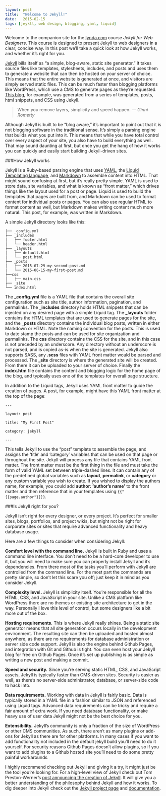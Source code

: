 ```yaml
---
layout: post
title:  "Welcome to Jekyll!"
date:   2015-02-15
tags: [jeykll, web design, blogging, yaml, liquid]
---
```

Welcome to the companion site for the [lynda.com](http://www.lynda.com "lynda.com") course *Jekyll for Web Designers*. This course is designed to present Jekyll to web designers in a clear, concise way. In this post we’ll take a quick look at how Jekyll works, and whether it’s right for you. 

[Jekyll][1] bills itself as “a simple, blog-aware, static site generator.” It takes source files like templates, stylesheets, includes, and posts and uses them to generate a website that can then be hosted on your server of choice. This means that the entire website is generated at once, and visitors are simply served static files. This can be much faster than blogging platforms like WordPress, which use a CMS to generate pages as they’re requested. [This blog]({{site.baseurl}}/index.html "articles"), for example, was generated from a series of templates, posts, html snippets, and CSS using Jekyll.

>When you remove layers, simplicity and speed happen.
<cite>&mdash; Ginni Rometty</cite>

Although Jekyll is built to be “blog aware,” it’s important to point out that it is not blogging software in the traditional sense. It’s simply a parsing engine that builds what you put into it. This means that while you have total control over every aspect of your site, you also have to build everything as well. That may sound daunting at first, but once you get the hang of how it works you can quickly and easily start building Jekyll-driven sites.

###How Jekyll works

Jekyll is a Ruby-based parsing engine that uses [YAML](http://yaml.org/ "YAML"), the [Liquid Templating language](http://liquidmarkup.org/ "liquid"), and [Markdown](http://daringfireball.net/projects/markdown/ "markdown") to assemble content into HTML. That might sound confusing at first, but it’s really pretty simple. YAML is used to store data, site variables, and what is known as “front matter,” which drives things like the layout used for a post or page. Liquid is used to build the templates that pages are built from, and Markdown can be used to format content for individual posts or pages. You can also use regular HTML to format content as well, but Markdown makes writing content much more natural. This post, for example, was written in Markdown.

A simple Jekyll directory looks like this:

~~~~~~~
├── _config.yml 
├── _includes 
|   ├── footer.html 
|   └── header.html 
├── _layouts 
|   ├── default.html 
|   └── post.html 
├── _posts 
|   ├── 2015-07-29-my-second-post.md 
|   └── 2015-06-15-my-first-post.md
├──css 
|   ├── main.css  
├── _site  
└── index.html
~~~~~~~

The **_config.yml** file is a YAML file that contains the overall site configuration such as site title, author information, pagination, and permalinks. The **_includes** directory holds HTML snippets that can be injected on any desired page with a simple Liquid tag. The **_layouts** folder contains the HTML templates that are used to generate pages for the site, and the **_posts** directory contains the individual blog posts, written in either Markdown or HTML. Note the naming convention for the posts. This is used to date stamp the posts and can be used for site organization and permalinks. The **css** directory contains the CSS for the site, and in this case is not preceded by an underscore. Any directory without an underscore is not parsed, and is copied as-is when the site is generated. Jekyll also supports SASS, any **.scss** files with YAML front matter would be parsed and processed. The **_site** directory is where the generated site will be created. From there it can be uploaded to your server of choice. Finally the **index.htm** file contains the content and blogging logic for the home page of the blog, and typically uses one of the templates for overall page structure.

In addition to the Liquid tags, Jekyll uses YAML front matter to guide the creation of pages. A post, for example, might have this YAML front matter at the top of the page:

~~~~~~
---

layout: post

title: "My First Post"

category: jekyll

---
~~~~~~

This tells Jekyll to use the “post” template to assemble the page, and assigns the ‘title’ and ‘category’ variables that can be used on that page or throughout the site. Jekyll will process any file that contains YAML front matter. The front matter must be the first thing in the file and must take the form of valid YAML set between triple-dashed lines. It can contain any of the predefined global variables such as **layout**, **permalink**, or **category** or any custom variable you wish to create. If you wished to display the authors name, for example, you could add **author: ‘author’s name’** to the front matter and then reference that in your templates using `{{"{{page.author"}}}}`.

###Is Jekyll right for you?

Jekyll isn’t right for every designer, or every project. It’s perfect for smaller sites, blogs, portfolios, and project wikis, but might not be right for corporate sites or sites that require advanced functionality and heavy database usage. 

Here are a few things to consider when considering Jekyll:

**Comfort level with the command line.** Jekyll is built in Ruby and uses a command line interface. You don’t need to be a hard-core developer to use it, but you will need to make sure you can properly install Jekyll and it’s dependencies. From there most of the tasks you’ll perform with Jekyll are controlled from the command line. For the most part the commands are pretty simple, so don’t let this scare you off; just keep it in mind as you consider Jekyll.

**Complexity level.** Jekyll is simplicity itself. You’re responsible for all the HTML, CSS, and JavaScript in your site. Unlike a CMS platform like WordPress there are no themes or existing site architecture to get in the way. Personally I love this level of control, but some designers like a bit more out of the box.

**Hosting requirements.** This is where Jekyll really shines. Being a static site generator means that all site generation occurs locally in the development environment. The resulting site can then be uploaded and hosted almost anywhere, as there are no requirements for database administration or server side code support. Jekyll is also the engine behind Github Pages, and integration with Git and Github is tight. You can even host your Jekyll blog for free on Github Pages. Once it’s set up publishing is as simple as writing a new post and making a commit.

**Speed and security.** Since you’re serving static HTML, CSS, and JavaScript assets, Jekyll is typically faster than CMS-driven sites. Security is easier as well, as there’s no server-side administrator, database, or server-side code to hack into.

**Data requirements.** Working with data in Jekyll is fairly basic. Data is typically stored in a YAML file in a fashion similar to JSON and referenced using Liquid tags. Advanced data requirements can be tricky and require a fair amount of extra work. If you need database functionality, or make heavy use of user data Jekyll might not be the best choice for you.

**Extensibility.** Jekyll’s community is only a fraction of the size of WordPress or other CMS communities. As such, there aren’t as many plugins or add-ons for Jekyll as there are for other platforms. In many cases if you want to add functionality not included in the default jekyll build you’ll need to do it yourself. For security reasons Github Pages doesn’t allow plugins, so if you want to add plugins to a Github hosted site you’ll need to do some pretty painful workarounds. 

I highly recommend checking out Jekyll and giving it a try, it might just be the tool you’re looking for. For a high-level view of Jekyll check out Tom Preston-Werner’s [post announcing the creation of Jekyll](http://tom.preston-werner.com/2008/11/17/blogging-like-a-hacker.html "blog like a hacker"). It will give you a better understanding of the philosophy behind Jekyll and how it works. To dig deeper into Jekyll check out the [Jekyll project page][1] and [documentation][2].

 [1]: http://jekyllrb.com/ "jekyll"
 [2]: http://jekyllrb.com/docs/home/ "jekyll documentation"
